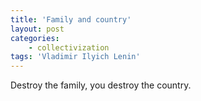 ```yaml
---
title: 'Family and country'
layout: post
categories:
    - collectivization
tags: 'Vladimir Ilyich Lenin'
---
```


Destroy the family, you destroy the country.